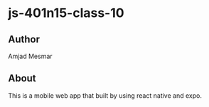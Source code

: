 # js-401n15-class-10

## Author

Amjad Mesmar

## About

This is a mobile web app that built by using react native and expo.
